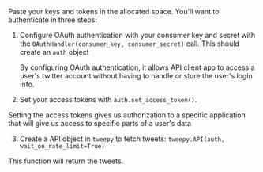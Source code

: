 <!--title={Authentication}-->

Paste your keys and tokens in the allocated space. You'll want to authenticate in three steps:

1. Configure OAuth authentication with your consumer key and secret with the `OAuthHandler(consumer_key, consumer_secret)` call. This should create an `auth` object
  
    By configuring OAuth authentication, it allows API client app to access a user's twitter account without having to handle or store the user's login info.

2. Set your access tokens with `auth.set_access_token()`. 
  
  Setting the access tokens gives us authorization to a specific application that will give us access to specific parts of a user's data
 
3. Create a API object in `tweepy` to fetch tweets: `tweepy.API(auth, wait_on_rate_limit=True)`
  
  This function will return the tweets.
